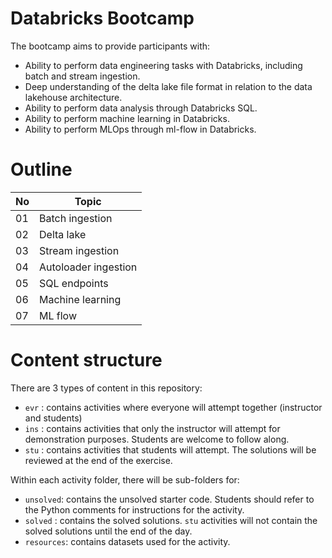 # Databricks Bootcamp

The bootcamp aims to provide participants with: 

- Ability to perform data engineering tasks with Databricks, including batch and stream ingestion. 
- Deep understanding of the delta lake file format in relation to the data lakehouse architecture.  
- Ability to perform data analysis through Databricks SQL. 
- Ability to perform machine learning in Databricks. 
- Ability to perform MLOps through ml-flow in Databricks. 

# Outline

| No | Topic |
| -- | -- |
| 01 | Batch ingestion |
| 02 | Delta lake |
| 03 | Stream ingestion |
| 04 | Autoloader ingestion |
| 05 | SQL endpoints |
| 06 | Machine learning | 
| 07 | ML flow |


# Content structure

There are 3 types of content in this repository:

- `evr` : contains activities where everyone will attempt together (instructor and students)
- `ins` : contains activities that only the instructor will attempt for demonstration purposes. Students are welcome to follow along.
- `stu` : contains activities that students will attempt. The solutions will be reviewed at the end of the exercise.

Within each activity folder, there will be sub-folders for:

- `unsolved`: contains the unsolved starter code. Students should refer to the Python comments for instructions for the activity.
- `solved` : contains the solved solutions. `stu` activities will not contain the solved solutions until the end of the day.
- `resources`: contains datasets used for the activity. 
